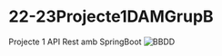 ﻿# 22-23Projecte1DAMGrupB
Projecte 1 API Rest amb SpringBoot
![BBDD](https://cdn.discordapp.com/attachments/767391767380754483/1046825642727055452/image.png)
